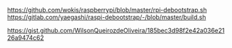 https://github.com/wokis/raspberrypi/blob/master/rpi-debootstrap.sh
https://gitlab.com/yaegashi/raspi-debootstrap/-/blob/master/build.sh


https://gist.github.com/WilsonQueirozdeOliveira/185bec3d98f2e42a036e2126a9474c62
